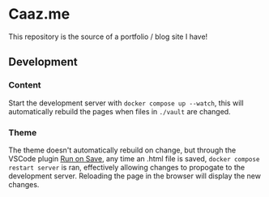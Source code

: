 # Caaz.me
This repository is the source of a portfolio / blog site I have!

## Development

### Content
Start the development server with `docker compose up --watch`, this will automatically rebuild the pages when files in `./vault` are changed.

### Theme
The theme doesn't automatically rebuild on change, but through the VSCode plugin [Run on Save](https://marketplace.visualstudio.com/items?itemName=emeraldwalk.RunOnSave), any time an .html file is saved, `docker compose restart server` is ran, effectively allowing changes to propogate to the development server. Reloading the page in the browser will display the new changes.

